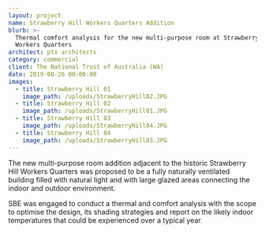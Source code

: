 ```yaml
---
layout: project
name: Strawberry Hill Workers Quarters Addition
blurb: >-
  Thermal comfort analysis for the new multi-purpose room at Strawberry Hill
  Workers Quarters
architect: ptx architects
category: commercial
client: The National Trust of Australia (WA)
date: 2019-08-26 00:00:00
images:
  - title: Strawberry Hill 01
    image_path: /uploads/StrawberryHill02.JPG
  - title: Strawberry Hill 02
    image_path: /uploads/StrawberryHill01.JPG
  - title: Strawberry Hill 03
    image_path: /uploads/StrawberryHill04.JPG
  - title: Strawberry Hill 04
    image_path: /uploads/StrawberryHill03.JPG
---
```


The new multi-purpose room addition adjacent to the historic Strawberry Hill Workers Quarters was proposed to be a fully naturally ventilated building filled with natural light and with large glazed areas connecting the indoor and outdoor environment.

SBE was engaged to conduct a thermal and comfort analysis with the scope to optimise the design, its shading strategies and report on the likely indoor temperatures that could be experienced over a typical year.